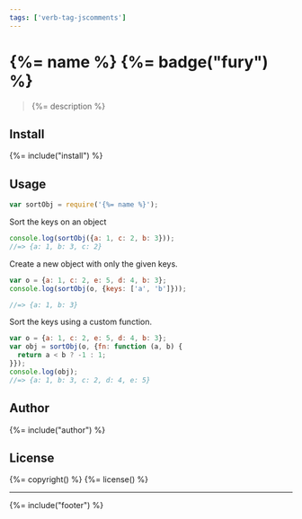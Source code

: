```yaml
---
tags: ['verb-tag-jscomments']
---
```

# {%= name %} {%= badge("fury") %}

> {%= description %}

## Install
{%= include("install") %}

## Usage

```js
var sortObj = require('{%= name %}');
```

Sort the keys on an object

```js
console.log(sortObj({a: 1, c: 2, b: 3}));
//=> {a: 1, b: 3, c: 2}
```

Create a new object with only the given keys.

```js
var o = {a: 1, c: 2, e: 5, d: 4, b: 3};
console.log(sortObj(o, {keys: ['a', 'b']}));

//=> {a: 1, b: 3}
```

Sort the keys using a custom function.

```js
var o = {a: 1, c: 2, e: 5, d: 4, b: 3};
var obj = sortObj(o, {fn: function (a, b) {
  return a < b ? -1 : 1;
}});
console.log(obj);
//=> {a: 1, b: 3, c: 2, d: 4, e: 5}
```

## Author
{%= include("author") %}

## License
{%= copyright() %}
{%= license() %}

***

{%= include("footer") %}